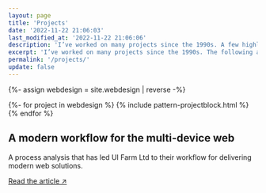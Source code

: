 ```yaml
---
layout: page
title: 'Projects'
date: '2022-11-22 21:06:03'
last_modified_at: '2022-11-22 21:06:06'
description: 'I’ve worked on many projects since the 1990s. A few highlights of the more representative.'
excerpt: 'I’ve worked on many projects since the 1990s. The following are a selection of highlights.'
permalink: '/projects/'
update: false
---
```

{%- assign webdesign = site.webdesign | reverse -%}

{%- for project in webdesign %}
{% include pattern-projectblock.html %}
{% endfor %}

<article class="h-entry m2m-entry my-5 py-3">

<h2 class="fs-3 p-name my-3">A modern workflow for the multi-device web</h2>

<p class="p-summary text-start mt-2">A process analysis that has led UI Farm Ltd to their workflow for delivering modern web solutions.</p>

<a class="btn-cta-m2m-bg d-inline-block rounded text-decoration-none my-2 px-2 py-1" href="https://medium.com/ui-farm/how-we-work-a-modern-workflow-for-the-multi-device-web-4e0dcb081b5b" title="Read the article">Read the article ↗</a>

</article>